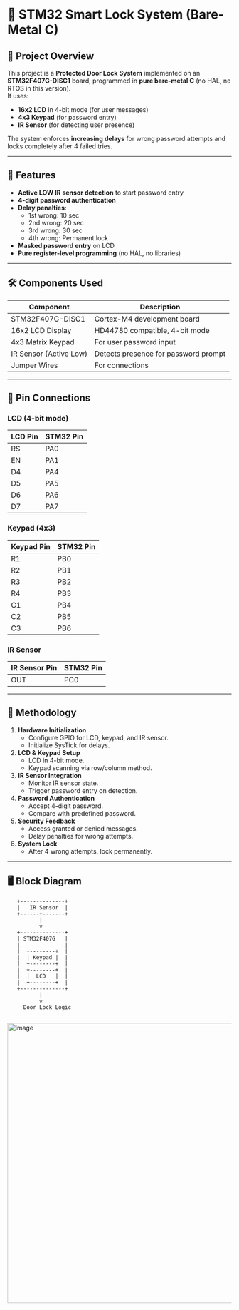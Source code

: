 



# 🔐 STM32 Smart Lock System (Bare-Metal C)

## 📌 Project Overview
This project is a **Protected Door Lock System** implemented on an **STM32F407G-DISC1** board, programmed in **pure bare-metal C** (no HAL, no RTOS in this version).  
It uses:
- **16x2 LCD** in 4-bit mode (for user messages)
- **4x3 Keypad** (for password entry)
- **IR Sensor** (for detecting user presence)

The system enforces **increasing delays** for wrong password attempts and locks completely after 4 failed tries.

---

## 🎯 Features
- **Active LOW IR sensor detection** to start password entry
- **4-digit password authentication**
- **Delay penalties**:
  - 1st wrong: 10 sec
  - 2nd wrong: 20 sec
  - 3rd wrong: 30 sec
  - 4th wrong: Permanent lock
- **Masked password entry** on LCD
- **Pure register-level programming** (no HAL, no libraries)

---

## 🛠 Components Used
| Component            | Description |
|----------------------|-------------|
| STM32F407G-DISC1     | Cortex-M4 development board |
| 16x2 LCD Display     | HD44780 compatible, 4-bit mode |
| 4x3 Matrix Keypad    | For user password input |
| IR Sensor (Active Low)| Detects presence for password prompt |
| Jumper Wires         | For connections |

---

## 🔌 Pin Connections
### LCD (4-bit mode)
| LCD Pin | STM32 Pin |
|---------|-----------|
| RS      | PA0       |
| EN      | PA1       |
| D4      | PA4       |
| D5      | PA5       |
| D6      | PA6       |
| D7      | PA7       |

### Keypad (4x3)
| Keypad Pin | STM32 Pin |
|------------|-----------|
| R1         | PB0       |
| R2         | PB1       |
| R3         | PB2       |
| R4         | PB3       |
| C1         | PB4       |
| C2         | PB5       |
| C3         | PB6       |

### IR Sensor
| IR Sensor Pin | STM32 Pin |
|---------------|-----------|
| OUT           | PC0       |

---

## 🧠 Methodology
1. **Hardware Initialization**
   - Configure GPIO for LCD, keypad, and IR sensor.
   - Initialize SysTick for delays.
2. **LCD & Keypad Setup**
   - LCD in 4-bit mode.
   - Keypad scanning via row/column method.
3. **IR Sensor Integration**
   - Monitor IR sensor state.
   - Trigger password entry on detection.
4. **Password Authentication**
   - Accept 4-digit password.
   - Compare with predefined password.
5. **Security Feedback**
   - Access granted or denied messages.
   - Delay penalties for wrong attempts.
6. **System Lock**
   - After 4 wrong attempts, lock permanently.

---

## 🖥 Block Diagram
```plaintext
   +--------------+
   |   IR Sensor  |
   +------+-------+
          |
          v
   +--------------+
   | STM32F407G   |
   |              |
   |  +--------+  |
   |  | Keypad |  |
   |  +--------+  |
   |  +--------+  |
   |  |  LCD   |  |
   |  +--------+  |
   +--------------+
          |
          v
     Door Lock Logic


```








<img width="1101" height="628" alt="image" src="https://github.com/user-attachments/assets/5f2d7aab-5896-4771-a4ca-e00f18200e87" />



